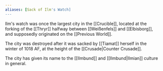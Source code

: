 ```yaml
---
aliases: [Sack of Ilm's Watch]
---
```

Ilm's watch was once the largest city in the [[Crucible]], located at the forking of the [[Thryr]] halfway between [[Weißenfels]] and [[Elbisborg]], and supposedly originated on the [[Previous World]].

The city was destroyed after it was sacked by [[Tiamat]] herself in the winter of 1018 AF, at the height of the [[Crusade|Counter Crusade]].

The city has given its name to the [[Ilmbund]] and [[Ilmbund|Ilmian]] culture in general.